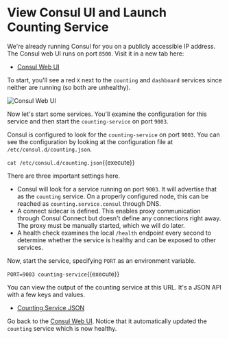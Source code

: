 # View Consul UI and Launch Counting Service

We're already running Consul for you on a publicly accessible IP address. The Consul web UI runs on port `8500`. Visit it in a new tab here:

- [Consul Web UI](https://[[HOST_SUBDOMAIN]]-8500-[[KATACODA_HOST]].environments.katacoda.com/)

To start, you'll see a red `X` next to the `counting` and `dashboard` services since neither are running (so both are unhealthy).

<img src="https://hashicorp-education.s3-us-west-2.amazonaws.com/katacoda/consul-connect/images/1-1-web-ui.png" alt="Consul Web UI" title="Consul Web UI">

Now let's start some services. You'll examine the configuration for this service and then start the `counting-service` on port `9003`.

Consul is configured to look for the `counting-service` on port `9003`. You can see the configuration by looking at the configuration file at `/etc/consul.d/counting.json`.

`cat /etc/consul.d/counting.json`{{execute}}

There are three important settings here.

- Consul will look for a service running on port `9003`. It will advertise that as the `counting` service. On a properly configured node, this can be reached as `counting.service.consul` through DNS.
- A connect sidecar is defined. This enables proxy communication through Consul Connect but doesn't define any connections right away. The proxy must be manually started, which we will do later.
- A health check examines the local `/health` endpoint every second to determine whether the service is healthy and can be exposed to other services.

Now, start the service, specifying `PORT` as an environment variable.

`PORT=9003 counting-service`{{execute}}

You can view the output of the counting service at this URL. It's a JSON API with a few keys and values.

- [Counting Service JSON](https://[[HOST_SUBDOMAIN]]-9003-[[KATACODA_HOST]].environments.katacoda.com/)

Go back to the [Consul Web UI](https://[[HOST_SUBDOMAIN]]-8500-[[KATACODA_HOST]].environments.katacoda.com/). Notice that it automatically updated the `counting` service which is now healthy.
